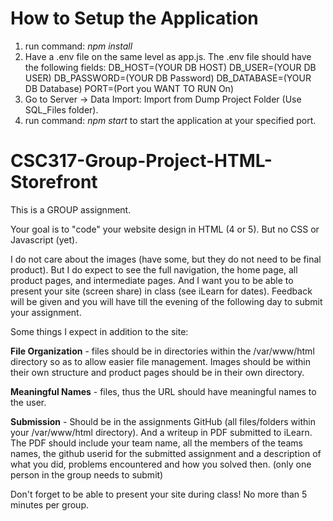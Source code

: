 # How to Setup the Application
1) run command: *npm install*
2) Have a .env file on the same level as app.js. The .env file should have the following fields:
DB_HOST=(YOUR DB HOST)
DB_USER=(YOUR DB USER)
DB_PASSWORD=(YOUR DB Password)
DB_DATABASE=(YOUR DB Database)
PORT=(Port you WANT TO RUN On)
3) Go to Server -> Data Import: Import from Dump Project Folder (Use SQL_Files folder).
4) run command: *npm start* to start the application at your specified port.

# CSC317-Group-Project-HTML-Storefront

This is a GROUP assignment. 

Your goal is to "code" your website design in HTML (4 or 5).  But no CSS or Javascript (yet).

I do not care about the images (have some, but they do not need to be final product).  But I do expect to see the full navigation, the home page, all product pages, and intermediate pages.  And I want you to be able to present your site (screen share) in class (see iLearn for dates).  Feedback will be given and you will have till the evening of the following day to submit your assignment.

Some things I expect in addition to the site:

**File Organization** - files should be in directories within the /var/www/html directory so as to allow easier file management.  Images should be within their own structure and product pages should be in their own directory.

**Meaningful Names** - files, thus the URL should have meaningful names to the user.

**Submission** - Should be in the assignments GitHub (all files/folders within your /var/www/html directory).  And a writeup in PDF submitted to iLearn.  The PDF should include your team name, all the members of the teams names, the github userid for the submitted assignment and a description of what you did, problems encountered and how you solved then.  (only one person in the group needs to submit)

Don't forget to be able to present your site during class!  No more than 5 minutes per group.
